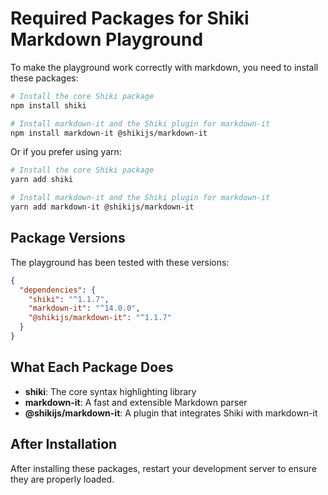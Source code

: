 # Required Packages for Shiki Markdown Playground

To make the playground work correctly with markdown, you need to install these packages:

```bash
# Install the core Shiki package
npm install shiki

# Install markdown-it and the Shiki plugin for markdown-it
npm install markdown-it @shikijs/markdown-it
```

Or if you prefer using yarn:

```bash
# Install the core Shiki package
yarn add shiki

# Install markdown-it and the Shiki plugin for markdown-it
yarn add markdown-it @shikijs/markdown-it
```

## Package Versions

The playground has been tested with these versions:

```json
{
  "dependencies": {
    "shiki": "^1.1.7",
    "markdown-it": "^14.0.0",
    "@shikijs/markdown-it": "^1.1.7"
  }
}
```

## What Each Package Does

- **shiki**: The core syntax highlighting library
- **markdown-it**: A fast and extensible Markdown parser
- **@shikijs/markdown-it**: A plugin that integrates Shiki with markdown-it

## After Installation

After installing these packages, restart your development server to ensure they are properly loaded. 
